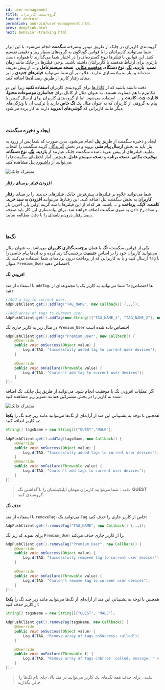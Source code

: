 ```yaml
---
id: user-management
title: گروه‌بندی کاربران
layout: android
permalink: android/user-management.html
prev: deeplink.html
next: behavior-tracking.html
---
```


گروه‌بندی کاربران در چابک از طریق موتور پیشرفته **سگمنت** انجام می‌شود. با این ابزار شما می‌توانید کاربرانتان را با قوانین گوناگون به گروه‌های بسیار ریز و دقیقی تقسیم کنید. این قوانین یا فیلترها تنوع گسترده‌ای را در اختیار شما می‌گذارند تا همواره دست بازتری برای ارتباط هدفمند با کاربرانتان داشته باشید. برخی فیلترها در چابک مانند **زمان نصب**، **بازدید**، [**تگ**](/android/user-management.html#تگها)،‌ **نوع دستگاه**، [**موقعیت مکانی**](/android/location-tracking.html)، **نسخه سیستم‌عامل** و ... از پیش تعریف شده‌اند و نیاز به پیاده‌سازی ندارند. علاوه بر آن شما می‌توانید **فیلترهای جدیدی** را بر مبنای رفتار کاربر از [طریق رصد آن‌ها](/android/user-management.html#افزودن-فیلتر-برمبنای-رفتار) اضافه کنید.

دقت داشته باشید که از [کانال‌ها](/android/chabok-messaging.html#کانال) برای گروه‌بندی کاربران **استفاده نکنید** زیرا این دو مکانیزم با هم متفاوت هستند. به عنوان مثال از کانال برای **جداسازی موضوعات محتوا**، **قابلیت چت**، **کامنت** و ... استفاده می‌شود. اما از گروه‌بندی کاربران برای ارسال کمپین یا پیام به گروهی از کاربران که به عنوان مثال یک **تگ خاص** دارند یا ترکیب آن با ویژگی‌های دیگر مانند کاربرانی که **گوشی‌های اندروید** دارند به کار برده می‌شود.

<Br>

### ایجاد و ذخیره سگمنت

ایجاد و ذخیره سگمنت از طریق **پنل** انجام می‌شود. بدین صورت که شما پس از ورود به  پنل باید به بخش **ارسال پیام متنی** بروید و در بخش [گیرندگان](/panel/send.html#مخاطبان-پیام) گزینه سگمنت را انتخاب نمایید. فیلترهای از پیش تعریف شده سگمنت چابک عبارتند از **بازدید**، **[تگ](/android/user-management.html#تگها)**، **نوع دستگاه**، **موقعیت مکانی**، **نسخه برنامه** و **نسخه سیستم عامل**. همچنین آمار لحظه‌ای سگمنت‌ها را می‌توانید از [داشبورد](/panel/dashboard.html#سگمنت) پنل مشاهده کنید.

![مشترک چابک](http://uupload.ir/files/pgp7_segment.png)

#### افزودن فیلتر برمبنای رفتار

شما می‌توانید علاوه بر فیلترهای پیش‌فرض چابک، فیلترهای جدیدی را بر مبنای **رفتار کاربران** به بخش سگمنت پنل اضافه کنید. این رفتارها می‌توانند **افزودن به سبد خرید**، **کامنت**، **لایک**، **پرداخت** و ... باشند. هر کدام از این فیلترها با سه گزینه اولین بار، آخرین بار و تعداد رخ دادن به منوی سگمنت اضافه خواهند شد. برای پیاده‌سازی این کار باید صفحه [رصد رفتار درون‌برنامه‌ای](/android/behavior-tracking) را با دقت مطالعه نمایید.

<Br>

### تگ‌ها

یکی از قوانین سگمنت، **تگ** یا همان **برچسب‌گذاری کاربران** می‌باشد. به عنوان مثال می‌توانید کاربران خود را بر اساس **جنسیت** برچسب‌گذاری کرده و به آن‌ها پیام خاصی را ارسال کنید و یا به کاربرانی که از پرداخت درون برنامه‌ای شما استفاده می‌کنند یک `Tag` با عنوان `Premium_User` اختصاص دهید.

#### افزودن تگ

با استفاده از متد `addTag`، شما می‌توانید به کاربر یک یا مجموعه‌ای از `Tag`ها اختصاص دهید:

```java
//Add a tag to current user.
AdpPushClient.get().addTag("TAG_NAME", new Callback() {...});

//Add array of tags to current user.
AdpPushClient.get().addTag(new String[]{"TAG_NAME_1", "TAG_NAME_2"}, new Callback() {...});
```
در مثال زیر به کاربر جاری تگ `Premium_User` اختصاص داده شده است
```java
AdpPushClient.get().addTag("Premium_User", new Callback() {  
	@Override  
	public void onSuccess(Object value) {  
		Log.d(TAG, "Successfully added tag to current user devices");  
	}  
  
	@Override  
	public void onFailure(Throwable value) {  
		Log.d(TAG, "Couldn't add tag to current user devices");  
	}  
});
```
اگر عملیات افزودن تگ با موفقیت انجام شود، می‌توانید از طریق پنل چابک، تگ اضافه شده به کاربر را در بخش مشترکین همانند تصویر زیر مشاهده کنید:

![مشترک چابک](http://uupload.ir/files/jse9_addtag.png)

همچنین با توجه به پشتیبانی این متد از آرایه‌ای از تگ‌ها می‌توانید مانند زیر چند تگ را **یکجا** به کاربر اضافه کنید:

```java
String[] tagsName = new String[]{"GUEST","MALE"};  
  
AdpPushClient.get().addTag(tagsName, new Callback() {  
	@Override  
	public void onSuccess(Object value) {  
		Log.d(TAG, "Successfully added tags to current user devices");  
	}  
	@Override  
	public void onFailure(Throwable value) {  
		Log.d(TAG, "Couldn't add tags to current user devices");  
	}  
});
```
> `نکته` : شما می‌توانید کاربران مهمان اپلیکیشنتان را با گذاشتن تگ **GUEST** گروه‌بندی کنید.

#### حذف تگ
با استفاده از متد `removeTag`، می‌توانید یک `Tag` خاص از کاربر جاری را حذف کنید:

```java
AdpPushClient.get().removeTag("TAG_NAME", new Callback() {...});
```
برای نمونه کد زیر تگ `Premium_User` را از کاربر جاری حذف می‌کند.

```java
AdpPushClient.get().removeTag("Premium_User", new Callback() {  
	@Override  
	public void onSuccess(Object value) {  
		Log.d(TAG, "Successfully removed tag to current user devices");  
	}  
  
	@Override  
	public void onFailure(Throwable value) {  
		Log.d(TAG, "Couldn't remove tag to current user devices");  
	}  
});
```

همچنین با توجه به پشتیبانی این متد از آرایه‌ای از تگ‌ها می‌توانید مانند زیر چند تگ را **یکجا** از کاربر حذف کنید:

```java
String[] tagsName = new String[]{"GUEST", "MALE"};

AdpPushClient.get().removeTag(tagsName, new Callback() {
	@Override
	public void onSuccess(Object value) {
		Log.d(TAG, "Remove array of tags onSuccess: called");
	}

	@Override
	public void onFailure(Throwable t) {
		Log.d(TAG, "Remove array of tags onError: called, message: " + t.getMessage());
	}
});
```

> ‌ `نکته:` برای حذف همه تگ‌های یک کاربر می‌توانید در متد بالا، جای نام تگ‌ها را خالی بگذارید.
